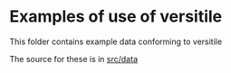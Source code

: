 # Examples of use of versitile

This folder contains example data conforming to versitile

The source for these is in [src/data](../src/data/examples)